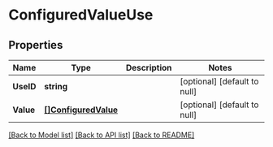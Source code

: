 # ConfiguredValueUse

## Properties
Name | Type | Description | Notes
------------ | ------------- | ------------- | -------------
**UseID** | **string** |  | [optional] [default to null]
**Value** | [**[]ConfiguredValue**](ConfiguredValue.md) |  | [optional] [default to null]

[[Back to Model list]](../README.md#documentation-for-models) [[Back to API list]](../README.md#documentation-for-api-endpoints) [[Back to README]](../README.md)


